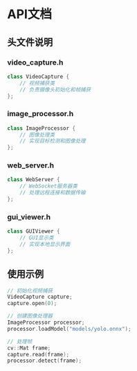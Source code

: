 # API文档

## 头文件说明

### video_capture.h
```cpp
class VideoCapture {
    // 视频捕获类
    // 负责摄像头初始化和帧捕获
};
```

### image_processor.h
```cpp
class ImageProcessor {
    // 图像处理类
    // 实现目标检测和图像处理
};
```

### web_server.h
```cpp
class WebServer {
    // WebSocket服务器类
    // 处理远程连接和数据传输
};
```

### gui_viewer.h
```cpp
class GUIViewer {
    // GUI显示类
    // 实现本地显示界面
};
```

## 使用示例

```cpp
// 初始化视频捕获
VideoCapture capture;
capture.open(0);

// 创建图像处理器
ImageProcessor processor;
processor.loadModel("models/yolo.onnx");

// 处理帧
cv::Mat frame;
capture.read(frame);
processor.detect(frame);
``` 